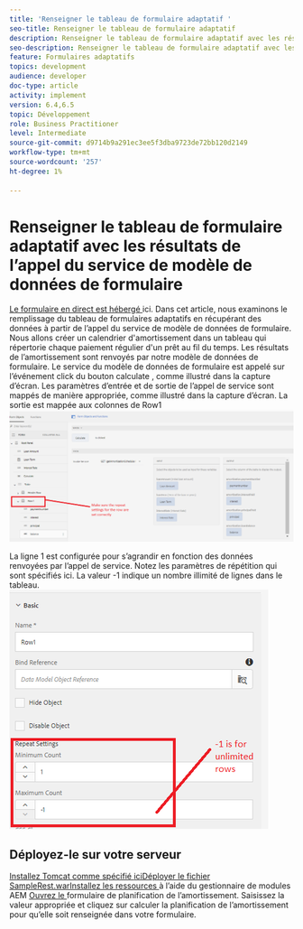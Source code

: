 ```yaml
---
title: 'Renseigner le tableau de formulaire adaptatif '
seo-title: Renseigner le tableau de formulaire adaptatif
description: Renseigner le tableau de formulaire adaptatif avec les résultats des appels du service de modèle de données de formulaire
seo-description: Renseigner le tableau de formulaire adaptatif avec les résultats des appels du service de modèle de données de formulaire
feature: Formulaires adaptatifs
topics: development
audience: developer
doc-type: article
activity: implement
version: 6.4,6.5
topic: Développement
role: Business Practitioner
level: Intermediate
source-git-commit: d9714b9a291ec3ee5f3dba9723de72bb120d2149
workflow-type: tm+mt
source-wordcount: '257'
ht-degree: 1%

---
```



# Renseigner le tableau de formulaire adaptatif avec les résultats de l’appel du service de modèle de données de formulaire

[Le formulaire en direct est hébergé ](https://forms.enablementadobe.com/content/dam/formsanddocuments/amortization/jcr:content?wcmmode=disabled)
ici. Dans cet article, nous examinons le remplissage du tableau de formulaires adaptatifs en récupérant des données à partir de l’appel du service de modèle de données de formulaire. Nous allons créer un calendrier d&#39;amortissement dans un tableau qui répertorie chaque paiement régulier d&#39;un prêt au fil du temps. Les résultats de l’amortissement sont renvoyés par notre modèle de données de formulaire. Le service du modèle de données de formulaire est appelé sur l’événement click du bouton calculate , comme illustré dans la capture d’écran. Les paramètres d’entrée et de sortie de l’appel de service sont mappés de manière appropriée, comme illustré dans la capture d’écran. La sortie est mappée aux colonnes de Row1
![clickevent](assets/amortization.PNG)

La ligne 1 est configurée pour s’agrandir en fonction des données renvoyées par l’appel de service. Notez les paramètres de répétition qui sont spécifiés ici. La valeur -1 indique un nombre illimité de lignes dans le tableau.
![Ligne1](assets/rowconfiguration.PNG)

## Déployez-le sur votre serveur

[Installez Tomcat comme spécifié ](/help/forms/ic-print-channel-tutorial/set-up-tomcat.md)
[iciDéployer le ](https://forms.enablementadobe.com/content/DemoServerBundles/SampleRest.war)
[fichier SampleRest.warInstallez les ressources  ](assets/amortizationschedule.zip) à l’aide du gestionnaire de modules AEM 
[Ouvrez le ](http://localhost:4502/content/dam/formsanddocuments/amortization/jcr:content?wcmmode=disabled)
formulaire de planification de l’amortissement. Saisissez la valeur appropriée et cliquez sur calculer la planification de l’amortissement pour qu’elle soit renseignée dans votre formulaire.

